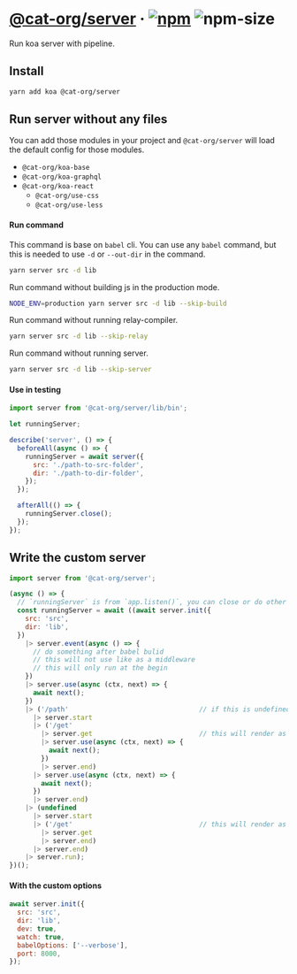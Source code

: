 # [@cat-org/server][website] · <!-- badges.start -->[![npm][npm-image]][npm-link] ![npm-size][npm-size-image]

[npm-image]: https://img.shields.io/npm/v/@cat-org/server.svg
[npm-link]: https://www.npmjs.com/package/@cat-org/server
[npm-size-image]: https://img.shields.io/bundlephobia/minzip/@cat-org/server.svg

<!-- badges.end -->

[website]: https://cat-org.github.io/core/server

Run koa server with pipeline.

## Install

```sh
yarn add koa @cat-org/server
```

## Run server without any files

You can add those modules in your project and `@cat-org/server` will load the default config for those modules.

- `@cat-org/koa-base`
- `@cat-org/koa-graphql`
- `@cat-org/koa-react`
  - `@cat-org/use-css`
  - `@cat-org/use-less`

#### Run command

This command is base on `babel` cli. You can use any `babel` command, but this is needed to use `-d` or `--out-dir` in the command.

```sh
yarn server src -d lib
```

Run command without building js in the production mode.

```sh
NODE_ENV=production yarn server src -d lib --skip-build
```

Run command without running relay-compiler.

```sh
yarn server src -d lib --skip-relay
```

Run command without running server.

```sh
yarn server src -d lib --skip-server
```

#### Use in testing

```js
import server from '@cat-org/server/lib/bin';

let runningServer;

describe('server', () => {
  beforeAll(async () => {
    runningServer = await server({
      src: './path-to-src-folder',
      dir: './path-to-dir-folder',
    });
  });

  afterAll(() => {
    runningServer.close();
  });
});
```

## Write the custom server

```js
import server from '@cat-org/server';

(async () => {
  // `runningServer` is from `app.listen()`, you can close or do other things
  const runningServer = await ((await server.init({
    src: 'src',
    dir: 'lib',
  })
    |> server.event(async () => {
      // do something after babel bulid
      // this will not use like as a middleware
      // this will only run at the begin
    })
    |> server.use(async (ctx, next) => {
      await next();
    })
    |> ('/path'                                 // if this is undefined, this will not add prefix to router
      |> server.start
      |> ('/get'
        |> server.get                           // this will render as /path/get with get method (post, put, del, all)
        |> server.use(async (ctx, next) => {
          await next();
        })
        |> server.end)
      |> server.use(async (ctx, next) => {
        await next();
      })
      |> server.end)
    |> (undefined
      |> server.start
      |> ('/get'                                // this will render as /get with get method
        |> server.get
        |> server.end)
      |> server.end)
    |> server.run);
})();
```

#### With the custom options

```js
await server.init({
  src: 'src',
  dir: 'lib',
  dev: true,
  watch: true,
  babelOptions: ['--verbose'],
  port: 8000,
});
```
